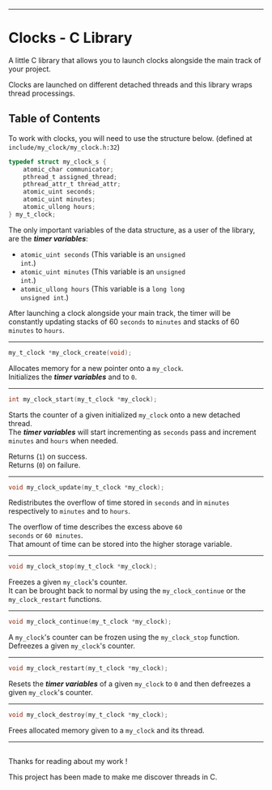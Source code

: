 ***

# Clocks - C Library

A little C library that allows you to launch clocks alongside the main track of your project.<br>

Clocks are launched on different detached threads and this library wraps thread processings.<br>

## Table of Contents

To work with clocks, you will need to use the structure below. (defined at <code>include/my_clock/my_clock.h:32</code>)<br>

```C
typedef struct my_clock_s {
    atomic_char communicator;
    pthread_t assigned_thread;
    pthread_attr_t thread_attr;
    atomic_uint seconds;
    atomic_uint minutes;
    atomic_ullong hours;
} my_t_clock;
```

The only important variables of the data structure, as a user of the library, are the __*timer variables*__:<br>

* <code>atomic_uint seconds</code> (This variable is an <code>unsigned int</code>.)
* <code>atomic_uint minutes</code> (This variable is an <code>unsigned int</code>.)
* <code>atomic_ullong hours</code> (This variable is a <code>long long unsigned int</code>.)

After launching a clock alongside your main track, the timer will be constantly updating
stacks of 60 <code>seconds</code> to <code>minutes</code> and stacks of 60 <code>minutes</code> to <code>hours</code>.

---

```C
my_t_clock *my_clock_create(void);
```

Allocates memory for a new pointer onto a <code>my_clock</code>.<br>
Initializes the __*timer variables*__ and to <code>0</code>.<br>

---

```C
int my_clock_start(my_t_clock *my_clock);
```

Starts the counter of a given initialized <code>my_clock</code> onto a new detached thread.<br>
The __*timer variables*__ will start incrementing as <code>seconds</code> pass and
increment <code>minutes</code> and <code>hours</code> when needed.<br>

Returns (<code>1</code>) on success.<br>
Returns (<code>0</code>) on failure.<br>

---

```C
void my_clock_update(my_t_clock *my_clock);
```

Redistributes the overflow of time stored in <code>seconds</code> and in <code>minutes</code>
respectively to <code>minutes</code> and to <code>hours</code>.<br>

The overflow of time describes the excess above <code>60 seconds</code> or <code>60 minutes</code>.<br>
That amount of time can be stored into the higher storage variable.<br>

---

```C
void my_clock_stop(my_t_clock *my_clock);
```

Freezes a given <code>my_clock</code>'s counter.<br>
It can be brought back to normal by using the <code>my_clock_continue</code> or the <code>my_clock_restart</code> functions.

---

```C
void my_clock_continue(my_t_clock *my_clock);
```

A <code>my_clock</code>'s counter can be frozen using the <code>my_clock_stop</code> function.<br>
Defreezes a given <code>my_clock</code>'s counter.<br>

---

```C
void my_clock_restart(my_t_clock *my_clock);
```

Resets the __*timer variables*__ of a given <code>my_clock</code> to <code>0</code> and then
defreezes a given <code>my_clock</code>'s counter.<br>

---

```C
void my_clock_destroy(my_t_clock *my_clock);
```

Frees allocated memory given to a <code>my_clock</code> and its thread.<br>

---

##

Thanks for reading about my work !

This project has been made to make me discover threads in C.
